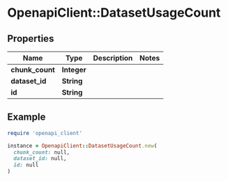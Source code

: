 # OpenapiClient::DatasetUsageCount

## Properties

| Name | Type | Description | Notes |
| ---- | ---- | ----------- | ----- |
| **chunk_count** | **Integer** |  |  |
| **dataset_id** | **String** |  |  |
| **id** | **String** |  |  |

## Example

```ruby
require 'openapi_client'

instance = OpenapiClient::DatasetUsageCount.new(
  chunk_count: null,
  dataset_id: null,
  id: null
)
```

